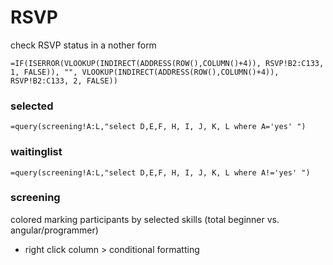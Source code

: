 

# RSVP
check RSVP status in a nother form
```
=IF(ISERROR(VLOOKUP(INDIRECT(ADDRESS(ROW(),COLUMN()+4)), RSVP!B2:C133, 1, FALSE)), "", VLOOKUP(INDIRECT(ADDRESS(ROW(),COLUMN()+4)), RSVP!B2:C133, 2, FALSE))
```

### selected
```
=query(screening!A:L,"select D,E,F, H, I, J, K, L where A='yes' ")
```

### waitinglist
```
=query(screening!A:L,"select D,E,F, H, I, J, K, L where A!='yes' ")
```

### screening
colored marking participants by selected skills (total beginner vs. angular/programmer)
* right click column > conditional formatting
